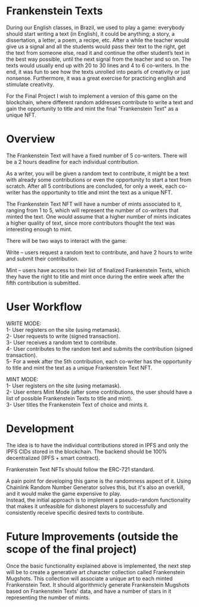 # Frankenstein Texts

During our English classes, in Brazil, we used to play a game: everybody should start writing a text (in English), it could be anything; a story, a dissertation, a letter, a poem, a recipe, etc. After a while the teacher would give us a signal and all the students would pass their text to the right, get the text from someone else, read it and continue the other student’s text in the best way possible, until the next signal from the teacher and so on. The texts would usually end up with 20 to 30 lines and 4 to 6 co-writers. In the end, it was fun to see how the texts unrolled into pearls of creativity or just nonsense. Furthermore, it was a great exercise for practicing english and stimulate creativity.

For the Final Project I wish to implement a version of this game on the blockchain, where different random addresses contribute to write a text and gain the opportunity to title and mint the final "Frankenstein Text" as a unique NFT.

# Overview

The Frankenstein Text will have a fixed number of 5 co-writers. There will be a 2 hours deadline for each individual contribution.

As a writer, you will be given a random text to contribute, it might be a text with already some contributions or even the opportunity to start a text from scratch. After all 5 contributions are concluded, for only a week, each co-writer has the opportunity to title and mint the text as a unique NFT.

The Frankenstein Text NFT will have a number of mints associated to it, ranging from 1 to 5, which will represent the number of co-writers that minted the text. One would assume that a higher number of mints indicates a higher quality of text, since more contributors thought the text was interesting enough to mint.

There will be two ways to interact with the game:

Write – users request a random text to contribute, and have 2 hours to write and submit their contribution.

Mint – users have access to their list of finalized Frankenstein Texts, which they have the right to title and mint once during the entire week after the fifth contribution is submitted.

# User Workflow

WRITE MODE:<br/>
1- User registers on the site (using metamask).<br/>
2- User requests to write (signed transaction).<br/>
3- User receives a random text to contribute.<br/>
4- User contributes to the random text and submits the contribution (signed transaction).<br/>
5- For a week after the 5th contribution, each co-writer has the opportunity to title and mint the text as a unique Frankenstein Text NFT.<br/>

MINT MODE:<br/>
1- User registers on the site (using metamask).<br/>
2- User enters Mint Mode (after some contributions, the user should have a list of possible Frankenstein Texts to title and mint).<br/>
3- User titles the Frankenstein Text of choice and mints it.

# Development

The idea is to have the individual contributions stored in IPFS and only the IPFS CIDs stored in the blockchain. The backend should be 100% decentralized (IPFS + smart contract).

Frankenstein Text NFTs should follow the ERC-721 standard.

A pain point for developing this game is the randomness aspect of it. Using Chainlink Random Number Generator solves this, but it's also an overkill, and it would make the game expensive to play.<br/>
Instead, the initial approach is to implement a pseudo-random functionality that makes it unfeasible for dishonest players to successfully and consistently receive specific desired texts to contribute.

# Future Improvements (outside the scope of the final project)

Once the basic functionality explained above is implemented, the next step will be to create a generative art character collection called Frankenstein Mugshots. This collection will associate a unique art to each minted Frankenstein Text. It should algorithmicly generate Frankenstein Mugshots based on Frankenstein Texts' data, and have a number of stars in it representing the number of mints.
